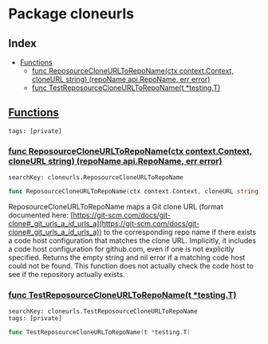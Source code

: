 # Package cloneurls

## Index

* [Functions](#func)
    * [func ReposourceCloneURLToRepoName(ctx context.Context, cloneURL string) (repoName api.RepoName, err error)](#ReposourceCloneURLToRepoName)
    * [func TestReposourceCloneURLToRepoName(t *testing.T)](#TestReposourceCloneURLToRepoName)


## <a id="func" href="#func">Functions</a>

```
tags: [private]
```

### <a id="ReposourceCloneURLToRepoName" href="#ReposourceCloneURLToRepoName">func ReposourceCloneURLToRepoName(ctx context.Context, cloneURL string) (repoName api.RepoName, err error)</a>

```
searchKey: cloneurls.ReposourceCloneURLToRepoName
```

```Go
func ReposourceCloneURLToRepoName(ctx context.Context, cloneURL string) (repoName api.RepoName, err error)
```

ReposourceCloneURLToRepoName maps a Git clone URL (format documented here: [https://git-scm.com/docs/git-clone#_git_urls_a_id_urls_a](https://git-scm.com/docs/git-clone#_git_urls_a_id_urls_a)) to the corresponding repo name if there exists a code host configuration that matches the clone URL. Implicitly, it includes a code host configuration for github.com, even if one is not explicitly specified. Returns the empty string and nil error if a matching code host could not be found. This function does not actually check the code host to see if the repository actually exists. 

### <a id="TestReposourceCloneURLToRepoName" href="#TestReposourceCloneURLToRepoName">func TestReposourceCloneURLToRepoName(t *testing.T)</a>

```
searchKey: cloneurls.TestReposourceCloneURLToRepoName
tags: [private]
```

```Go
func TestReposourceCloneURLToRepoName(t *testing.T)
```

